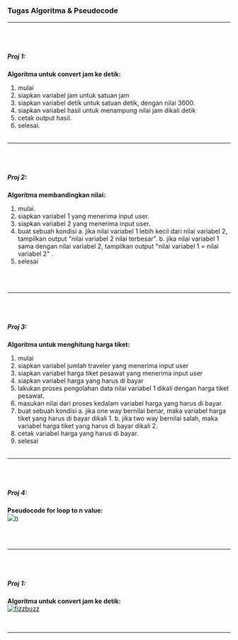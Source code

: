 ### Tugas Algoritma & Pseudocode

---

<br><br>

##### Proj 1:

**Algoritma untuk convert jam ke detik:**

1. mulai
2. siapkan variabel jam untuk satuan jam
3. siapkan variabel detik untuk satuan detik, dengan nilai 3600.
4. siapkan variabel hasil untuk menampung nilai jam dikali detik
5. cetak output hasil.
6. selesai.
   <br><br>

---

<br><br>

##### Proj 2:

**Algoritma membandingkan nilai:**

1. mulai.
2. siapkan variabel 1 yang menerima input user.
3. siapkan variabel 2 yang menerima input user.
4. buat sebuah kondisi
   a. jika nilai variabel 1 lebih kecil dari nilai variabel 2, tampilkan output "nilai variabel 2 nilai terbesar".
   b. jika nilai variabel 1 sama dengan nilai variabel 2, tampilkan output "nilai variabel 1 = nilai variabel 2" .
5. selesai

<br><br>

---

<br><br>

##### Proj 3:

**Algoritma untuk menghitung harga tiket:**

1. mulai
2. siapkan variabel jumlah traveler yang menerima input user
3. siapkan variabel harga tiket pesawat yang menerima input user
4. siapkan variabel harga yang harus di bayar
5. lakukan proses pengolahan data nilai variabel 1 dikali dengan harga tiket pesawat.
6. masukan nilai dari proses kedalam variabel harga yang harus di bayar.
7. buat sebuah kondisi
   a. jika one way bernilai benar, maka variabel harga tiket yang harus di bayar dikali 1.
   b. jika two way bernilai salah, maka variabel harga tiket yang harus di bayar dikali 2.
8. cetak variabel harga yang harus di bayar.
9. selesai
   <br><br>

---

<br><br>

##### Proj 4:

**Pseudocode for loop to n value:**
<br>
[![n](<https://github.com/Dmaul0906/assets/blob/main/carbon%20(1).png?raw=true> "n")](<https://github.com/Dmaul0906/assets/blob/main/carbon%20(1).png?raw=true> "n")

<br><br>

---

<br><br>

##### Proj 1:

**Algoritma untuk convert jam ke detik:**
<br>
[![fizzbuzz](<https://github.com/Dmaul0906/assets/blob/main/carbon%20(2).png?raw=true> "fizzbuzz")](<https://github.com/Dmaul0906/assets/blob/main/carbon%20(2).png?raw=true> "fizzbuzz")

<br>

---

